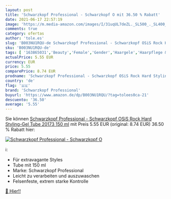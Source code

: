 ```yaml
---
layout: post
title: 'Schwarzkopf Professional - Schwarzkopf O mit 36.50 % Rabatt'
date: 2021-06-17 22:57:19
image: 'https://m.media-amazon.com/images/I/31uqUL7deZL._SL500_._SL400_.jpg'
comments: true
category: ofertas
author: 'tole.es'
slug: 'B003NU1RQU-de Schwarzkopf Professional - Schwarzkopf OSiS Rock Hard...'
sku: 'B003NU1RQU-de'
tags: [ '163865031','Beauty','Female','Gender','Haargele','Haarpflege & Styling','Haarstyling Produkte','Male','Produkte','schwarzkopf professional', ]
actualPrice: 5.55 EUR
currency: EUR
price: 5.55
comparePrice: 8.74 EUR
prodname: 'Schwarzkopf Professional - Schwarzkopf OSiS Rock Hard Styling-Gel Tube 20173  150 ml'
country: 'de'
flag: '🇩🇪'
brand: 'Schwarzkopf Professional'
buyurl: 'https://www.amazon.de/dp/B003NU1RQU/?tag=tolees0ca-21'
descuento: '36.50'
average: '5.55'
---
```


Sie können [Schwarzkopf Professional - Schwarzkopf OSiS Rock Hard Styling-Gel Tube 20173  150 ml](https://www.amazon.de/dp/B003NU1RQU/?tag=tolees0ca-21) mit Preis 5.55 EUR (original: 8.74 EUR) 36.50 % Rabatt hier:

[![Schwarzkopf Professional - Schwarzkopf O](https://m.media-amazon.com/images/I/31uqUL7deZL._SL500_._SL400_.jpg)](https://www.amazon.de/dp/B003NU1RQU/?tag=tolees0ca-21)

ℹ️:

- Für extravagante Styles
- Tube mit 150 ml
- Marke: Schwarzkopf Professional
- Leicht zu verarbeiten und auszuwaschen
- Felsenfeste, extrem starke Kontrolle

[🛒 Hier!!](https://www.amazon.de/dp/B003NU1RQU/?tag=tolees0ca-21)
